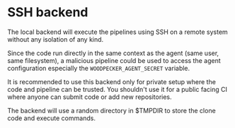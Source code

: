 # SSH backend

The local backend will execute the pipelines using SSH on a remote system without any isolation of any kind.

Since the code run directly in the same context as the agent (same user, same filesystem), a malicious pipeline could 
be used to access the agent configuration especially the `WOODPECKER_AGENT_SECRET` variable.

It is recommended to use this backend only for private setup where the code and pipeline can be trusted. You shouldn't
use it for a public facing CI where anyone can submit code or add new repositories.

The backend will use a random directory in $TMPDIR to store the clone code and execute commands.
